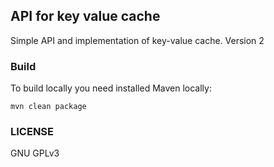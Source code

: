 ## API for key value cache
Simple API and implementation of key-value cache. Version 2

### Build
To build locally you need installed Maven locally:
```
mvn clean package
```

### LICENSE
GNU GPLv3